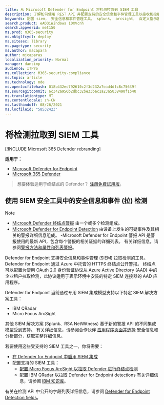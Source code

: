 ```yaml
---
title: 从 Microsoft Defender for Endpoint 将检测拉取到 SIEM 工具
description: 了解如何使用 REST API 并配置支持的安全信息和事件管理工具以接收和拉取检测。
keywords: 配置 siem， 安全信息和事件管理工具， splunk， arcsight， 自定义指示器， rest api， 警报定义， 泄露指示器
search.product: eADQiWindows 10XVcnh
search.appverid: met150
ms.prod: m365-security
ms.mktglfcycl: deploy
ms.sitesec: library
ms.pagetype: security
ms.author: macapara
author: mjcaparas
localization_priority: Normal
manager: dansimp
audience: ITPro
ms.collection: M365-security-compliance
ms.topic: article
ms.technology: mde
ms.openlocfilehash: 018b432ec792610c2f3d232a7ead4dfc8c75639f
ms.sourcegitcommit: 6c342a956b2dbc32be33bac1a23a5038490f1b40
ms.translationtype: MT
ms.contentlocale: zh-CN
ms.lasthandoff: 08/26/2021
ms.locfileid: "58532423"
---
```

# <a name="pull-detections-to-your-siem-tools"></a>将检测拉取到 SIEM 工具

[!INCLUDE [Microsoft 365 Defender rebranding](../../includes/microsoft-defender.md)]

**适用于：**
- [Microsoft Defender for Endpoint](https://go.microsoft.com/fwlink/p/?linkid=2154037)
- [Microsoft 365 Defender](https://go.microsoft.com/fwlink/?linkid=2118804)

> 想要体验适用于终结点的 Defender？ [注册免费试用版](https://signup.microsoft.com/create-account/signup?products=7f379fee-c4f9-4278-b0a1-e4c8c2fcdf7e&ru=https://aka.ms/MDEp2OpenTrial?ocid=docs-wdatp-configuresiem-abovefoldlink)。

## <a name="pull-detections-using-security-information-and-events-management-siem-tools"></a>使用 SIEM 安全工具中的安全信息和事件 (拉) 检测

> [!NOTE]
>
> - [Microsoft Defender 终结点警报](alerts.md) 由一个或多个检测组成。
> - [Microsoft Defender for Endpoint Detection](api-portal-mapping.md) 由设备上发生的可疑事件及其相关的警报详细信息组成。
> -Microsoft Defender for Endpoint 警报 API 是警报使用的最新 API，包含每个警报的相关证据的详细列表。 有关详细信息，请参阅[警报方法和属性和](alerts.md)[列表警报](get-alerts.md)。

Defender for Endpoint 支持安全信息和事件管理 (SIEM) 拉取检测的工具。 Defender for Endpoint 通过 Azure 中托管的 HTTPS 终结点公开警报。 终结点可以配置为使用 OAuth 2.0 身份验证协议从 Azure Active Directory (AAD) 中的企业租户拉取检测，此协议适用于表示环境中安装的特定 SIEM 连接器的 AAD 应用程序。

Defender for Endpoint 当前通过专用 SIEM 集成模型支持以下特定 SIEM 解决方案工具：

- IBM QRadar
- Micro Focus ArcSight

其他 SIEM 解决方案 (Splunk、RSA NetWitness) 基于新的警报 API 的不同集成模型受到支持。 有关详细信息，请参阅合作伙伴 [应用程序页面并选择](https://securitycenter.microsoft.com/interoperability/partners) 安全信息和分析部分，获取完整详细信息。

若要使用这些受支持的 SIEM 工具之一，你将需要：

- [在 Defender for Endpoint 中启用 SIEM 集成](enable-siem-integration.md)
- 配置支持的 SIEM 工具：
  - [配置 Micro Focus ArcSight 以拉取 Defender 进行终结点检测](configure-arcsight.md)
  - 配置 IBM QRadar 以拉取 Defender for Endpoint detections 有关详细信息，请参阅 [IBM 知识库](https://www.ibm.com/support/knowledgecenter/SS42VS_DSM/com.ibm.dsm.doc/c_dsm_guide_MS_Win_Defender_ATP_overview.html?cp=SS42VS_7.3.1)。

有关在检测 API 中公开的字段列表详细信息，请参阅 [Defender for Endpoint Detection fields](api-portal-mapping.md)。
